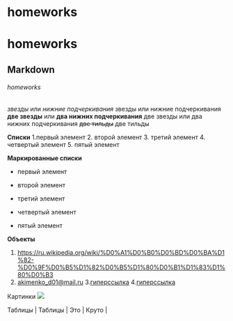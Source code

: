 # homeworks
# homeworks
## Markdown
###### homeworks
*звезды* или _нижние подчеркивания_
звезды или нижние подчеркивания
**две звезды** или __два нижних подчеркивания__
две звезды или два нижних подчеркивания 
~~две тильды~~
две тильды

**Списки**
1.первый элемент
2. второй элемент
3. третий элемент
4. четвертый элемент
5. пятый элемент

**Маркированные списки**
+ первый элемент
- второй элемент
+ третий элемент
- четвертый элемент
* пятый элемент

__Объекты__
1. https://ru.wikipedia.org/wiki/%D0%A1%D0%B0%D0%BD%D0%BA%D1%82-%D0%9F%D0%B5%D1%82%D0%B5%D1%80%D0%B1%D1%83%D1%80%D0%B3
2. akimenko_d01@mail.ru
3.[гиперссылка](https://ru.wikipedia.org/wiki/%D0%93%D0%B8%D0%BF%D0%B5%D1%80%D1%81%D1%81%D1%8B%D0%BB%D0%BA%D0%B0)
4.[гиперссылка](https://ru.wikipedia.org/wiki/%D0%93%D0%B8%D0%BF%D0%B5%D1%80%D1%81%D1%81%D1%8B%D0%BB%D0%BA%D0%B0 "статья из википедии")

Картинки
![](http://3.bp.blogspot.com/-_DLc3qDxsNA/VenIznBsK7I/AAAAAAAAB0A/GHjI_97B364/s1600/TheFunk.jpg)

Таблицы
| Таблицы       | Это                | Круто |


